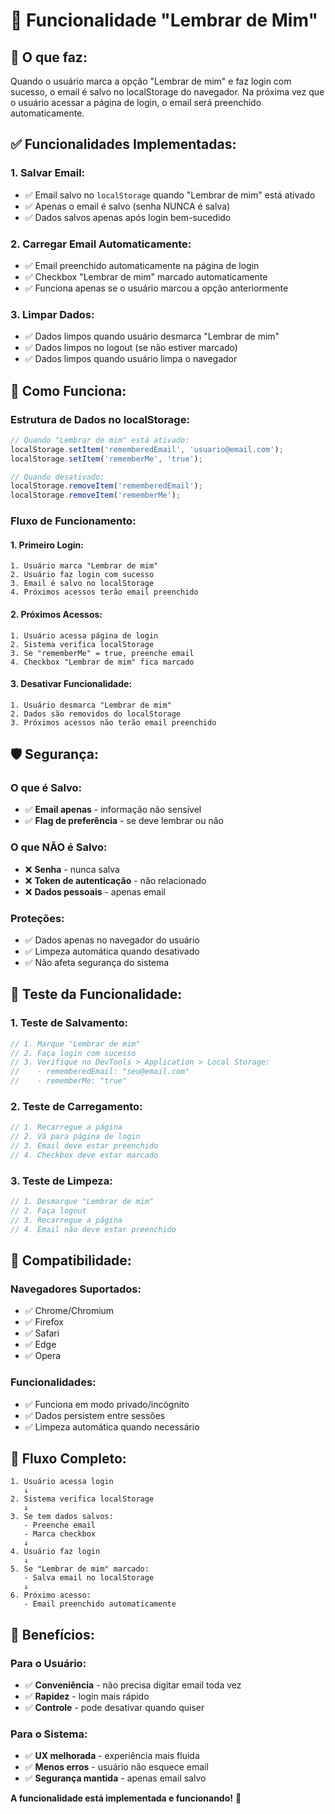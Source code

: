 # 🔐 Funcionalidade "Lembrar de Mim"

## 🎯 **O que faz:**
Quando o usuário marca a opção "Lembrar de mim" e faz login com sucesso, o email é salvo no localStorage do navegador. Na próxima vez que o usuário acessar a página de login, o email será preenchido automaticamente.

## ✅ **Funcionalidades Implementadas:**

### **1. Salvar Email:**
- ✅ Email salvo no `localStorage` quando "Lembrar de mim" está ativado
- ✅ Apenas o email é salvo (senha NUNCA é salva)
- ✅ Dados salvos apenas após login bem-sucedido

### **2. Carregar Email Automaticamente:**
- ✅ Email preenchido automaticamente na página de login
- ✅ Checkbox "Lembrar de mim" marcado automaticamente
- ✅ Funciona apenas se o usuário marcou a opção anteriormente

### **3. Limpar Dados:**
- ✅ Dados limpos quando usuário desmarca "Lembrar de mim"
- ✅ Dados limpos no logout (se não estiver marcado)
- ✅ Dados limpos quando usuário limpa o navegador

## 🔧 **Como Funciona:**

### **Estrutura de Dados no localStorage:**
```javascript
// Quando "Lembrar de mim" está ativado:
localStorage.setItem('rememberedEmail', 'usuario@email.com');
localStorage.setItem('rememberMe', 'true');

// Quando desativado:
localStorage.removeItem('rememberedEmail');
localStorage.removeItem('rememberMe');
```

### **Fluxo de Funcionamento:**

#### **1. Primeiro Login:**
```
1. Usuário marca "Lembrar de mim"
2. Usuário faz login com sucesso
3. Email é salvo no localStorage
4. Próximos acessos terão email preenchido
```

#### **2. Próximos Acessos:**
```
1. Usuário acessa página de login
2. Sistema verifica localStorage
3. Se "rememberMe" = true, preenche email
4. Checkbox "Lembrar de mim" fica marcado
```

#### **3. Desativar Funcionalidade:**
```
1. Usuário desmarca "Lembrar de mim"
2. Dados são removidos do localStorage
3. Próximos acessos não terão email preenchido
```

## 🛡️ **Segurança:**

### **O que é Salvo:**
- ✅ **Email apenas** - informação não sensível
- ✅ **Flag de preferência** - se deve lembrar ou não

### **O que NÃO é Salvo:**
- ❌ **Senha** - nunca salva
- ❌ **Token de autenticação** - não relacionado
- ❌ **Dados pessoais** - apenas email

### **Proteções:**
- ✅ Dados apenas no navegador do usuário
- ✅ Limpeza automática quando desativado
- ✅ Não afeta segurança do sistema

## 🧪 **Teste da Funcionalidade:**

### **1. Teste de Salvamento:**
```javascript
// 1. Marque "Lembrar de mim"
// 2. Faça login com sucesso
// 3. Verifique no DevTools > Application > Local Storage:
//    - rememberedEmail: "seu@email.com"
//    - rememberMe: "true"
```

### **2. Teste de Carregamento:**
```javascript
// 1. Recarregue a página
// 2. Vá para página de login
// 3. Email deve estar preenchido
// 4. Checkbox deve estar marcado
```

### **3. Teste de Limpeza:**
```javascript
// 1. Desmarque "Lembrar de mim"
// 2. Faça logout
// 3. Recarregue a página
// 4. Email não deve estar preenchido
```

## 📱 **Compatibilidade:**

### **Navegadores Suportados:**
- ✅ Chrome/Chromium
- ✅ Firefox
- ✅ Safari
- ✅ Edge
- ✅ Opera

### **Funcionalidades:**
- ✅ Funciona em modo privado/incógnito
- ✅ Dados persistem entre sessões
- ✅ Limpeza automática quando necessário

## 🔄 **Fluxo Completo:**

```
1. Usuário acessa login
   ↓
2. Sistema verifica localStorage
   ↓
3. Se tem dados salvos:
   - Preenche email
   - Marca checkbox
   ↓
4. Usuário faz login
   ↓
5. Se "Lembrar de mim" marcado:
   - Salva email no localStorage
   ↓
6. Próximo acesso:
   - Email preenchido automaticamente
```

## 🎉 **Benefícios:**

### **Para o Usuário:**
- ✅ **Conveniência** - não precisa digitar email toda vez
- ✅ **Rapidez** - login mais rápido
- ✅ **Controle** - pode desativar quando quiser

### **Para o Sistema:**
- ✅ **UX melhorada** - experiência mais fluida
- ✅ **Menos erros** - usuário não esquece email
- ✅ **Segurança mantida** - apenas email salvo

**A funcionalidade está implementada e funcionando!** 🚀
